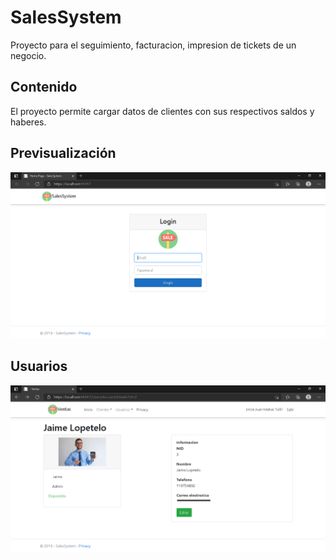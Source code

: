 # SalesSystem
Proyecto para el seguimiento, facturacion, impresion de tickets de un negocio.

## Contenido
El proyecto permite cargar datos de clientes con sus respectivos saldos y haberes.

## Previsualización

![](/Images/inicio.png)

## Usuarios

![](/Images/users.png)
